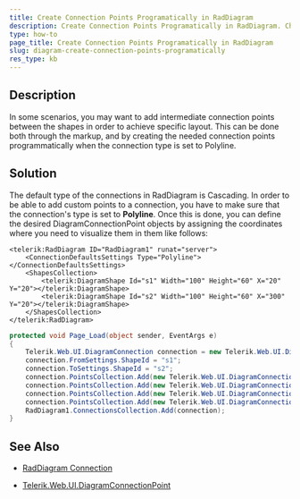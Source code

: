 ```yaml
---
title: Create Connection Points Programatically in RadDiagram
description: Create Connection Points Programatically in RadDiagram. Check it now!
type: how-to
page_title: Create Connection Points Programatically in RadDiagram
slug: diagram-create-connection-points-programatically
res_type: kb
---
```


## Description

In some scenarios, you may want to add intermediate connection points between the shapes in order to achieve specific layout. This can be done both through the markup, and by creating the needed connection points programmatically when the connection type is set to Polyline.

## Solution

The default type of the connections in RadDiagram is Cascading. In order to be able to add custom points to a connection, you have to make sure that the connection's type is set to **Polyline**. Once this is done, you can define the desired DiagramConnectionPoint objects by assigning the coordinates where you need to visualize them in them like follows:

````ASPX
<telerik:RadDiagram ID="RadDiagram1" runat="server">
    <ConnectionDefaultsSettings Type="Polyline"></ConnectionDefaultsSettings>
    <ShapesCollection>
        <telerik:DiagramShape Id="s1" Width="100" Height="60" X="20" Y="20"></telerik:DiagramShape>
        <telerik:DiagramShape Id="s2" Width="100" Height="60" X="300" Y="20"></telerik:DiagramShape>
    </ShapesCollection>
</telerik:RadDiagram>
````

````C#
protected void Page_Load(object sender, EventArgs e)
{
    Telerik.Web.UI.DiagramConnection connection = new Telerik.Web.UI.DiagramConnection();
    connection.FromSettings.ShapeId = "s1";
    connection.ToSettings.ShapeId = "s2";
    connection.PointsCollection.Add(new Telerik.Web.UI.DiagramConnectionPoint() { X = 150, Y = 50 });
    connection.PointsCollection.Add(new Telerik.Web.UI.DiagramConnectionPoint() { X = 150, Y = 20 });
    connection.PointsCollection.Add(new Telerik.Web.UI.DiagramConnectionPoint() { X = 270, Y = 20 });
    connection.PointsCollection.Add(new Telerik.Web.UI.DiagramConnectionPoint() { X = 270, Y = 50 });
    RadDiagram1.ConnectionsCollection.Add(connection);
}
````

## See Also

- [RadDiagram Connection](https://docs.telerik.com/devtools/aspnet-ajax/controls/diagram/structure/connection)

- [Telerik.Web.UI.DiagramConnectionPoint](https://docs.telerik.com/devtools/aspnet-ajax/api/server/Telerik.Web.UI/DiagramConnectionPoint)


